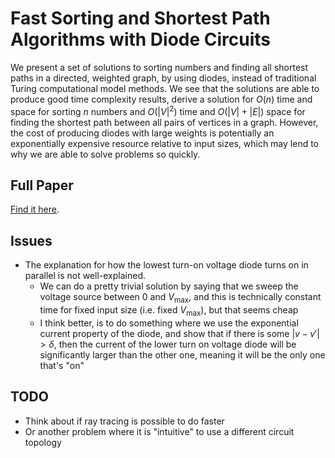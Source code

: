 # Fast Sorting and Shortest Path Algorithms with Diode Circuits

We present a set of solutions to sorting numbers and finding all shortest paths in a directed, weighted graph, by using diodes, instead of traditional Turing computational model methods.
We see that the solutions are able to produce good time complexity results,
derive a solution for $O(n)$ time and space for sorting $n$ numbers and $O(|V|^2)$ time and $O(|V| + |E|)$ space for finding the shortest path between all pairs of vertices in a graph.
However, the cost of producing diodes with large weights is potentially an exponentially expensive resource relative to input sizes, which may lend to why we are able to solve problems so quickly.

## Full Paper

[Find it here](build/main.pdf).

## Issues

- The explanation for how the lowest turn-on voltage diode turns on in parallel is not well-explained. 
  - We can do a pretty trivial solution by saying that we sweep the voltage source between 0 and $V_{\text{max}}$, and this is technically constant time for fixed input size (i.e. fixed $V_\text{max}$), but that seems cheap
  - I think better, is to do something where we use the exponential current property of the diode, and show that if there is some $|v - v'| > \delta$, then the current of the lower turn on voltage diode will be significantly larger than the other one, meaning it will be the only one that's "on"

## TODO

- Think about if ray tracing is possible to do faster
- Or another problem where it is "intuitive" to use a different circuit topology
